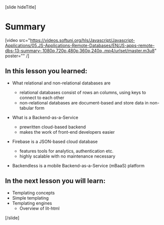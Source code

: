 [slide hideTitle]
# Summary

[video src="https://videos.softuni.org/hls/Javascript/Javascript-Applications/05.JS-Applications-Remote-Databases/EN/JS-apps-remote-dbs-13-summary-,1080p,720p,480p,360p,240p,.mp4/urlset/master.m3u8" poster="" /]

## In this lesson you learned:

- What relational and non-relational databases are
   * relational databases consist of rows an columns, using keys to connect to each other
   * non-relational databases are document-based and store data in non-tabular form

- What is a Backend-as-a-Service
  * prewritten cloud-based backend
  * makes the work of front-end developers easier

- Firebase is a JSON-based cloud database
  * features tools for analytics, authentication etc.
  * highly scalable with no maintenance necessary

- Backendless is a mobile Backend-as-a-Service (mBaaS) platform

## In the next lesson you will learn:

- Templating concepts
- Simple templating
- Templating engines
  * Overview of lit-html

[/slide]
